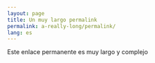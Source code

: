 ```yaml
---
layout: page
title: Un muy largo permalink
permalink: a-really-long/permalink/
lang: es
---
```


Este enlace permanente es muy largo y complejo
